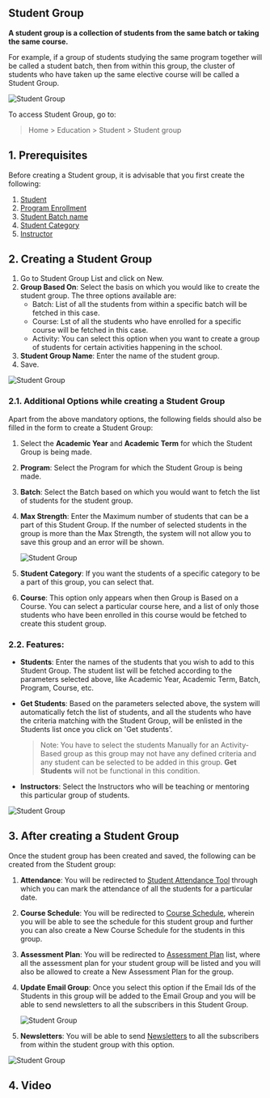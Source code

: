 ## Student Group

**A student group is a collection of students from the same batch or taking the same course.**

For example, if a group of students studying the same program together will be called a student batch, then from within this group, the cluster of students who have taken up the same elective course will be called a Student Group.

![Student Group](https://docs.erpnext.com/files/education-student-workflow.png)

To access Student Group, go to:

> Home > Education > Student > Student group

## 1\. Prerequisites

Before creating a Student group, it is advisable that you first create the following:

1.  [Student](https://docs.erpnext.com/docs/v13/user/manual/en/education/student)
2.  [Program Enrollment](https://docs.erpnext.com/docs/v13/user/manual/en/education/program-enrollment)
3.  [Student Batch name](https://docs.erpnext.com/docs/v13/user/manual/en/education/student-batch-name)
4.  [Student Category](https://docs.erpnext.com/docs/v13/user/manual/en/education/student-category)
5.  [Instructor](https://docs.erpnext.com/docs/v13/user/manual/en/education/instructor)

## 2\. Creating a Student Group

1.  Go to Student Group List and click on New.
2.  **Group Based On**: Select the basis on which you would like to create the student group. The three options available are:
    *   Batch: List of all the students from within a specific batch will be fetched in this case.
    *   Course: Lst of all the students who have enrolled for a specific course will be fetched in this case.
    *   Activity: You can select this option when you want to create a group of students for certain activities happening in the school.
3.  **Student Group Name**: Enter the name of the student group.
4.  Save.

![Student Group](https://docs.erpnext.com/docs/v13/assets/img/education/education-student-group-1)

### 2.1. Additional Options while creating a Student Group

Apart from the above mandatory options, the following fields should also be filled in the form to create a Student Group:

1.  Select the **Academic Year** and **Academic Term** for which the Student Group is being made.
2.  **Program**: Select the Program for which the Student Group is being made.
3.  **Batch**: Select the Batch based on which you would want to fetch the list of students for the student group.
4.  **Max Strength**: Enter the Maximum number of students that can be a part of this Student Group. If the number of selected students in the group is more than the Max Strength, the system will not allow you to save this group and an error will be shown.
    
    ![Student Group](https://docs.erpnext.com/files/education-student-group-max-student-limit-error.png)
    
5.  **Student Category**: If you want the students of a specific category to be a part of this group, you can select that.
    
6.  **Course**: This option only appears when then Group is Based on a Course. You can select a particular course here, and a list of only those students who have been enrolled in this course would be fetched to create this student group.

### 2.2. Features:

*   **Students**: Enter the names of the students that you wish to add to this Student Group. The student list will be fetched according to the parameters selected above, like Academic Year, Academic Term, Batch, Program, Course, etc.
    
*   **Get Students**: Based on the parameters selected above, the system will automatically fetch the list of students, and all the students who have the criteria matching with the Student Group, will be enlisted in the Students list once you click on 'Get students'.
    
    > Note: You have to select the students Manually for an Activity-Based group as this group may not have any defined criteria and any student can be selected to be added in this group. **Get Students** will not be functional in this condition.
    
*   **Instructors**: Select the Instructors who will be teaching or mentoring this particular group of students.
    

![Student Group](https://docs.erpnext.com/files/education-student-group-4.png)

## 3\. After creating a Student Group

Once the student group has been created and saved, the following can be created from the Student group:

1.  **Attendance**: You will be redirected to [Student Attendance Tool](https://docs.erpnext.com/docs/v13/user/manual/en/education/student-attendance-tool) through which you can mark the attendance of all the students for a particular date.
2.  **Course Schedule**: You will be redirected to [Course Schedule](https://docs.erpnext.com/docs/v13/user/manual/en/education/course-schedule), wherein you will be able to see the schedule for this student group and further you can also create a New Course Schedule for the students in this group.
3.  **Assessment Plan**: You will be redirected to [Assessment Plan](https://docs.erpnext.com/docs/v13/user/manual/en/education/assessment_plan) list, where all the assessment plan for your student group will be listed and you will also be allowed to create a New Assessment Plan for the group.
4.  **Update Email Group**: Once you select this option if the Email Ids of the Students in this group will be added to the Email Group and you will be able to send newsletters to all the subscribers in this Student Group.
    
    ![Student Group](https://docs.erpnext.com/files/education-student-group-update-email.png)
    
5.  **Newsletters**: You will be able to send [Newsletters](https://docs.erpnext.com/docs/v13/user/manual/en/CRM/newsletter) to all the subscribers from within the student group with this option.
    

![Student Group](https://docs.erpnext.com/files/education-student-group-4.png)

## 4\. Video